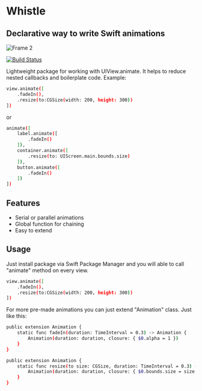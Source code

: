 # Whistle
## Declarative way to write Swift animations
![Frame 2](https://github.com/aKozlovv/Whistle/assets/154222268/96a35f50-4c32-48dd-bc1d-c088b251213e)

[![Build Status](https://travis-ci.org/joemccann/dillinger.svg?branch=master)](https://travis-ci.org/joemccann/dillinger)

Lightweight package for working with UIView.animate. It helps to reduce nested callbacks and boilerplate code.
Example:

```sh
view.animate([
    .fadeIn(),
    .resize(to:CGSize(width: 200, height: 300))
])
```
or
```sh
animate([
    label.animate([
        .fadeIn()
    ]),
    container.animate([
        .resize(to: UIScreen.main.bounds.size)
    ]),
    button.animate([
        .fadeIn()
    ])
])
```

## Features

- Serial or parallel animations
- Global function for chaining
- Easy to extend

## Usage

Just install package via Swift Package Manager and you will able to call "animate" method on every view.
```sh
view.animate([
    .fadeIn(),
    .resize(to:CGSize(width: 200, height: 300))
])
```
For more pre-made animations you can just extend "Animation" class. Just like this:
```sh
public extension Animation {
    static func fadeIn(duration: TimeInterval = 0.3) -> Animation {
        Animation(duration: duration, closure: { $0.alpha = 1 })
    }
}

public extension Animation {
    static func resize(to size: CGSize, duration: TimeInterval = 0.3) -> Animation {
        Animation(duration: duration, closure: { $0.bounds.size = size })
    }
}
```
